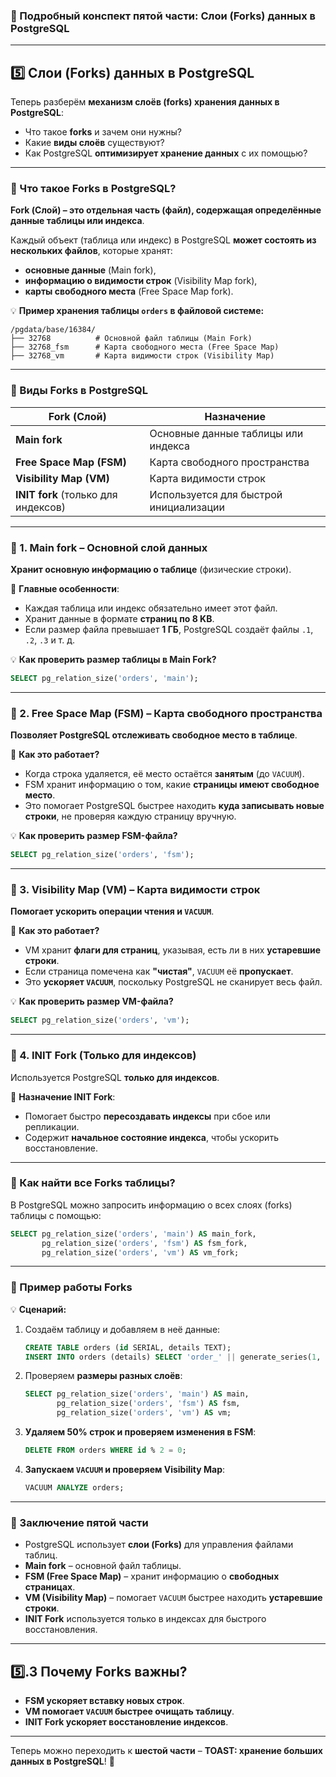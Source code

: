 ### **📌 Подробный конспект пятой части: Слои (Forks) данных в PostgreSQL**

---

## **5️⃣ Слои (Forks) данных в PostgreSQL**

Теперь разберём **механизм слоёв (forks) хранения данных в PostgreSQL**:

- Что такое **forks** и зачем они нужны?
- Какие **виды слоёв** существуют?
- Как PostgreSQL **оптимизирует хранение данных** с их помощью?

---

### **🔹 Что такое Forks в PostgreSQL?**

**Fork (Слой) – это отдельная часть (файл), содержащая определённые данные таблицы или индекса**.

Каждый объект (таблица или индекс) в PostgreSQL **может состоять из нескольких файлов**, которые хранят:

- **основные данные** (Main fork),
- **информацию о видимости строк** (Visibility Map fork),
- **карты свободного места** (Free Space Map fork).

💡 **Пример хранения таблицы `orders` в файловой системе:**

```
/pgdata/base/16384/
├── 32768          # Основной файл таблицы (Main Fork)
├── 32768_fsm      # Карта свободного места (Free Space Map)
├── 32768_vm       # Карта видимости строк (Visibility Map)
```

---

### **🔹 Виды Forks в PostgreSQL**

|Fork (Слой)|Назначение|
|---|---|
|**Main fork**|Основные данные таблицы или индекса|
|**Free Space Map (FSM)**|Карта свободного пространства|
|**Visibility Map (VM)**|Карта видимости строк|
|**INIT fork** (только для индексов)|Используется для быстрой инициализации|

---

### **🔹 1. Main fork – Основной слой данных**

**Хранит основную информацию о таблице** (физические строки).

📌 **Главные особенности**:

- Каждая таблица или индекс обязательно имеет этот файл.
- Хранит данные в формате **страниц по 8 KB**.
- Если размер файла превышает **1 ГБ**, PostgreSQL создаёт файлы `.1`, `.2`, `.3` и т. д.

💡 **Как проверить размер таблицы в Main Fork?**

```sql
SELECT pg_relation_size('orders', 'main');
```

---

### **🔹 2. Free Space Map (FSM) – Карта свободного пространства**

**Позволяет PostgreSQL отслеживать свободное место в таблице**.

📌 **Как это работает?**

- Когда строка удаляется, её место остаётся **занятым** (до `VACUUM`).
- FSM хранит информацию о том, какие **страницы имеют свободное место**.
- Это помогает PostgreSQL быстрее находить **куда записывать новые строки**, не проверяя каждую страницу вручную.

💡 **Как проверить размер FSM-файла?**

```sql
SELECT pg_relation_size('orders', 'fsm');
```

---

### **🔹 3. Visibility Map (VM) – Карта видимости строк**

**Помогает ускорить операции чтения и `VACUUM`**.

📌 **Как это работает?**

- VM хранит **флаги для страниц**, указывая, есть ли в них **устаревшие строки**.
- Если страница помечена как **"чистая"**, `VACUUM` её **пропускает**.
- Это **ускоряет `VACUUM`**, поскольку PostgreSQL не сканирует весь файл.

💡 **Как проверить размер VM-файла?**

```sql
SELECT pg_relation_size('orders', 'vm');
```

---

### **🔹 4. INIT Fork (Только для индексов)**

Используется PostgreSQL **только для индексов**.

📌 **Назначение INIT Fork**:

- Помогает быстро **пересоздавать индексы** при сбое или репликации.
- Содержит **начальное состояние индекса**, чтобы ускорить восстановление.

---

### **🔹 Как найти все Forks таблицы?**

В PostgreSQL можно запросить информацию о всех слоях (forks) таблицы с помощью:

```sql
SELECT pg_relation_size('orders', 'main') AS main_fork,
       pg_relation_size('orders', 'fsm') AS fsm_fork,
       pg_relation_size('orders', 'vm') AS vm_fork;
```

---

### **🔹 Пример работы Forks**

💡 **Сценарий:**

1. Создаём таблицу и добавляем в неё данные:
    
    ```sql
    CREATE TABLE orders (id SERIAL, details TEXT);
    INSERT INTO orders (details) SELECT 'order_' || generate_series(1, 100000);
    ```
    
2. Проверяем **размеры разных слоёв**:
    
    ```sql
    SELECT pg_relation_size('orders', 'main') AS main,
           pg_relation_size('orders', 'fsm') AS fsm,
           pg_relation_size('orders', 'vm') AS vm;
    ```
    
3. **Удаляем 50% строк и проверяем изменения в FSM**:
    
    ```sql
    DELETE FROM orders WHERE id % 2 = 0;
    ```
    
4. **Запускаем `VACUUM` и проверяем Visibility Map**:
    
    ```sql
    VACUUM ANALYZE orders;
    ```
    

---

### **🔹 Заключение пятой части**

- PostgreSQL использует **слои (Forks)** для управления файлами таблиц.
- **Main fork** – основной файл таблицы.
- **FSM (Free Space Map)** – хранит информацию о **свободных страницах**.
- **VM (Visibility Map)** – помогает `VACUUM` быстрее находить **устаревшие строки**.
- **INIT Fork** используется только в индексах для быстрого восстановления.

---

## 5️⃣.3 Почему Forks важны?

- **FSM ускоряет вставку новых строк**.
- **VM помогает `VACUUM` быстрее очищать таблицу**.
- **INIT Fork ускоряет восстановление индексов**.

---

Теперь можно переходить к **шестой части** – **TOAST: хранение больших данных в PostgreSQL**! 🚀
